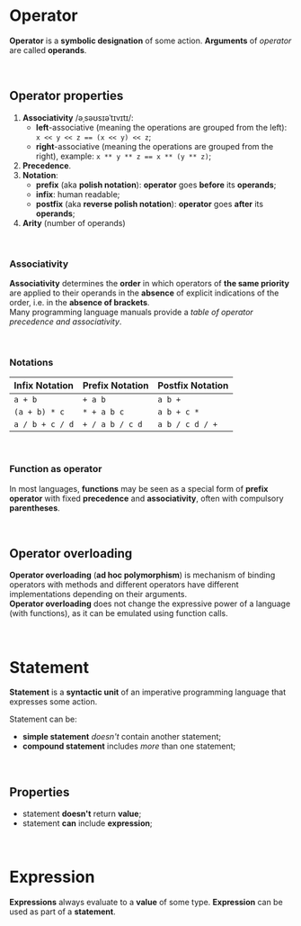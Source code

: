 # Operator
**Operator** is a **symbolic designation** of some action. **Arguments** of *operator* are called **operands**.<br>

<br>

## Operator properties
1. **Associativity** /əˌsəʊsɪəˈtɪvɪtɪ/:
   - **left**-associative (meaning the operations are grouped from the left): `x << y << z == (x << y) << z`;
   - **right**-associative (meaning the operations are grouped from the right), example: `x ** y ** z == x ** (y ** z)`;
2. **Precedence**.
3. **Notation**:
   - **prefix** (aka **polish notation**): **operator** goes **before** its **operands**;
   - **infix**: human readable;
   - **postfix** (aka **reverse polish notation**): **operator** goes **after** its **operands**;
4. **Arity** (number of operands)

<br>

### Associativity
**Associativity** determines the **order** in which operators of **the same priority** are applied to their operands in the **absence** of explicit indications of the order, i.e. in the **absence of brackets**.<br>
Many programming language manuals provide a *table of operator precedence and associativity*.<br>

<br>

### Notations
|Infix Notation|Prefix Notation|Postfix Notation|
|:-------------|:--------------|:---------------|
|`a + b`|`+ a b`|`a b +`|
|`(a + b) * c`|`* + a b c`|`a b + c *`|
|`a / b + c / d`|`+ / a b / c d`|`a b / c d / +`|

<br>

### Function as operator
In most languages, **functions** may be seen as a special form of **prefix operator** with fixed **precedence** and **associativity**, often with compulsory **parentheses**.<br>

<br>

## Operator overloading
**Operator overloading** (**ad hoc polymorphism**) is mechanism of binding operators with methods and different operators have different implementations depending on their arguments.<br>
**Operator overloading** does not change the expressive power of a language (with functions), as it can be emulated using function calls. 

<br>

# Statement
**Statement** is a **syntactic unit** of an imperative programming language that expresses some action.<br>

Statement can be:
- **simple statement** *doesn't* contain another statement;
- **compound statement** includes *more* than one statement;

<br>

## Properties
- statement **doesn't** return **value**;
- statement **can** include **expression**;

<br>

# Expression
**Expressions** always evaluate to a **value** of some type. **Expression** can be used as part of a **statement**.
